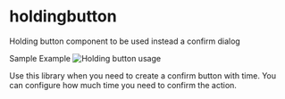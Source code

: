 # holdingbutton
Holding button component to be used instead a confirm dialog

Sample Example
![Holding button usage](https://media.giphy.com/media/l1J9FZt9z14GsNgyc/giphy.gif)

Use this library when you need to create a confirm button with time.
You can configure how much time you need to confirm the action.